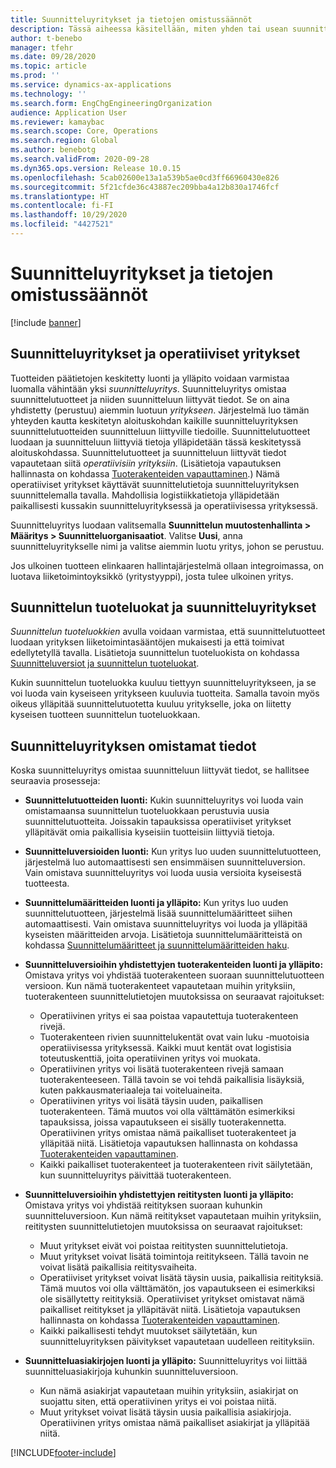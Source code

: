 ```yaml
---
title: Suunnitteluyritykset ja tietojen omistussäännöt
description: Tässä aiheessa käsitellään, miten yhden tai usean suunnitteluyrityksen avulla voidaan varmistaa, että tuotteiden päätiedot luodaan ja että niitä ylläpidetään keskitetysti. Suunnitteluyritys on yritys, joka omistaa suunnittelutuotteet ja sen suunnitteluun liittyvät tiedot.
author: t-benebo
manager: tfehr
ms.date: 09/28/2020
ms.topic: article
ms.prod: ''
ms.service: dynamics-ax-applications
ms.technology: ''
ms.search.form: EngChgEngineeringOrganization
audience: Application User
ms.reviewer: kamaybac
ms.search.scope: Core, Operations
ms.search.region: Global
ms.author: benebotg
ms.search.validFrom: 2020-09-28
ms.dyn365.ops.version: Release 10.0.15
ms.openlocfilehash: 5cab02600e13a1a539b5ae0cd3ff66960430e826
ms.sourcegitcommit: 5f21cfde36c43887ec209bba4a12b830a1746fcf
ms.translationtype: HT
ms.contentlocale: fi-FI
ms.lasthandoff: 10/29/2020
ms.locfileid: "4427521"
---
```

# <a name="engineering-companies-and-data-ownership-rules"></a>Suunnitteluyritykset ja tietojen omistussäännöt

[!include [banner](../includes/banner.md)]

## <a name="engineering-companies-and-operational-companies"></a>Suunnitteluyritykset ja operatiiviset yritykset

Tuotteiden päätietojen keskitetty luonti ja ylläpito voidaan varmistaa luomalla vähintään yksi *suunnitteluyritys*. Suunnitteluyritys omistaa suunnittelutuotteet ja niiden suunnitteluun liittyvät tiedot. Se on aina yhdistetty (perustuu) aiemmin luotuun *yritykseen*. Järjestelmä luo tämän yhteyden kautta keskitetyn aloituskohdan kaikille suunnitteluyrityksen suunnittelutuotteiden suunnitteluun liittyville tiedoille. Suunnittelutuotteet luodaan ja suunnitteluun liittyviä tietoja ylläpidetään tässä keskitetyssä aloituskohdassa. Suunnittelutuotteet ja suunnitteluun liittyvät tiedot vapautetaan siitä *operatiivisiin yrityksiin*. (Lisätietoja vapautuksen hallinnasta on kohdassa [Tuoterakenteiden vapauttaminen](release-product-structure.md).) Nämä operatiiviset yritykset käyttävät suunnittelutietoja suunnitteluyrityksen suunnittelemalla tavalla. Mahdollisia logistiikkatietoja ylläpidetään paikallisesti kussakin suunnitteluyrityksessä ja operatiivisessa yrityksessä.

Suunnitteluyritys luodaan valitsemalla **Suunnittelun muutostenhallinta \> Määritys \> Suunnitteluorganisaatiot**. Valitse **Uusi**, anna suunnitteluyritykselle nimi ja valitse aiemmin luotu yritys, johon se perustuu.

Jos ulkoinen tuotteen elinkaaren hallintajärjestelmä ollaan integroimassa, on luotava liiketoimintoyksikkö (yritystyyppi), josta tulee ulkoinen yritys.

## <a name="engineering-product-categories-and-engineering-companies"></a>Suunnittelun tuoteluokat ja suunnitteluyritykset

*Suunnittelun tuoteluokkien* avulla voidaan varmistaa, että suunnittelutuotteet luodaan yrityksen liiketoimintasääntöjen mukaisesti ja että toimivat edellytetyllä tavalla. Lisätietoja suunnittelun tuoteluokista on kohdassa [Suunnitteluversiot ja suunnittelun tuoteluokat](engineering-versions-product-category.md).

Kukin suunnittelun tuoteluokka kuuluu tiettyyn suunnitteluyritykseen, ja se voi luoda vain kyseiseen yritykseen kuuluvia tuotteita. Samalla tavoin myös oikeus ylläpitää suunnittelutuotetta kuuluu yritykselle, joka on liitetty kyseisen tuotteen suunnittelun tuoteluokkaan.

## <a name="data-that-is-owned-by-the-engineering-company"></a>Suunnitteluyrityksen omistamat tiedot

Koska suunnitteluyritys omistaa suunnitteluun liittyvät tiedot, se hallitsee seuraavia prosesseja:

- **Suunnittelutuotteiden luonti:** Kukin suunnitteluyritys voi luoda vain omistamaansa suunnittelun tuoteluokkaan perustuvia uusia suunnittelutuotteita. Joissakin tapauksissa operatiiviset yritykset ylläpitävät omia paikallisia kyseisiin tuotteisiin liittyviä tietoja.
- **Suunnitteluversioiden luonti:** Kun yritys luo uuden suunnittelutuotteen, järjestelmä luo automaattisesti sen ensimmäisen suunnitteluversion. Vain omistava suunnitteluyritys voi luoda uusia versioita kyseisestä tuotteesta.
- **Suunnittelumääritteiden luonti ja ylläpito:** Kun yritys luo uuden suunnittelutuotteen, järjestelmä lisää suunnittelumääritteet siihen automaattisesti. Vain omistava suunnitteluyritys voi luoda ja ylläpitää kyseisten määritteiden arvoja. Lisätietoja suunnittelumääritteistä on kohdassa [Suunnittelumääritteet ja suunnittelumääritteiden haku](engineering-attributes-and-search.md).
- **Suunnitteluversioihin yhdistettyjen tuoterakenteiden luonti ja ylläpito:** Omistava yritys voi yhdistää tuoterakenteen suoraan suunnittelutuotteen versioon. Kun nämä tuoterakenteet vapautetaan muihin yrityksiin, tuoterakenteen suunnittelutietojen muutoksissa on seuraavat rajoitukset:

    - Operatiivinen yritys ei saa poistaa vapautettuja tuoterakenteen rivejä.
    - Tuoterakenteen rivien suunnittelukentät ovat vain luku -muotoisia operatiivisessa yrityksessä. Kaikki muut kentät ovat logistisia toteutuskenttiä, joita operatiivinen yritys voi muokata.
    - Operatiivinen yritys voi lisätä tuoterakenteen rivejä samaan tuoterakenteeseen. Tällä tavoin se voi tehdä paikallisia lisäyksiä, kuten pakkausmateriaaleja tai voiteluaineita.
    - Operatiivinen yritys voi lisätä täysin uuden, paikallisen tuoterakenteen. Tämä muutos voi olla välttämätön esimerkiksi tapauksissa, joissa vapautukseen ei sisälly tuoterakennetta. Operatiivinen yritys omistaa nämä paikalliset tuoterakenteet ja ylläpitää niitä. Lisätietoja vapautuksen hallinnasta on kohdassa [Tuoterakenteiden vapauttaminen](release-product-structure.md).
    - Kaikki paikalliset tuoterakenteet ja tuoterakenteen rivit säilytetään, kun suunnitteluyritys päivittää tuoterakenteen.

- **Suunnitteluversioihin yhdistettyjen reititysten luonti ja ylläpito:** Omistava yritys voi yhdistää reitityksen suoraan kuhunkin suunnitteluversioon. Kun nämä reititykset vapautetaan muihin yrityksiin, reititysten suunnittelutietojen muutoksissa on seuraavat rajoitukset:

    - Muut yritykset eivät voi poistaa reititysten suunnittelutietoja.
    - Muut yritykset voivat lisätä toimintoja reititykseen. Tällä tavoin ne voivat lisätä paikallisia reititysvaiheita.
    - Operatiiviset yritykset voivat lisätä täysin uusia, paikallisia reitityksiä. Tämä muutos voi olla välttämätön, jos vapautukseen ei esimerkiksi ole sisällytetty reitityksiä. Operatiiviset yritykset omistavat nämä paikalliset reititykset ja ylläpitävät niitä. Lisätietoja vapautuksen hallinnasta on kohdassa [Tuoterakenteiden vapauttaminen](release-product-structure.md).
    - Kaikki paikallisesti tehdyt muutokset säilytetään, kun suunnitteluyrityksen päivitykset vapautetaan uudelleen reitityksiin.

- **Suunnitteluasiakirjojen luonti ja ylläpito:** Suunnitteluyritys voi liittää suunnitteluasiakirjoja kuhunkin suunnitteluversioon.

    - Kun nämä asiakirjat vapautetaan muihin yrityksiin, asiakirjat on suojattu siten, että operatiivinen yritys ei voi poistaa niitä.
    - Muut yritykset voivat lisätä täysin uusia paikallisia asiakirjoja. Operatiivinen yritys omistaa nämä paikalliset asiakirjat ja ylläpitää niitä.


[!INCLUDE[footer-include](../../includes/footer-banner.md)]